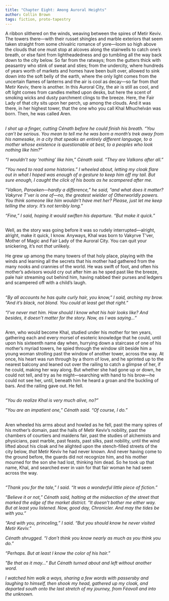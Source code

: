 ```yaml
---
title: "Chapter Eight: Among Auroral Heights"
author: Collin Brown
tags: fiction, proto-tapestry
---
```


A ribbon slithered on the winds, weaving between the spires of Metir Keviv. The towers there—with their russet shingles and marble exteriors that seem taken straight from some chivalric romance of yore—loom so high above the clouds that one must stop at alcoves along the stairwells to catch one’s breath, or else faint from lightheadedness and go tumbling all the way back down to the city below. So far from the ratways; from the gutters thick with peasantry who stink of sweat and sties; from the undercity, where hundreds of years worth of markets and homes have been built over, allowed to sink down into the soft belly of the earth, where the only light comes from the uncertain flames of lanterns and the air is cool as decay—so far from *that* Metir Keviv, there is another. In this Auroral City, the air is still as cool, and oft light comes from candles melted upon desks, but here the scent of smoking wicks and dusty parchment clings to the breeze. Here, the Fair Lady of that city sits upon her perch, up among the clouds. And it was there, in her highest tower, that the one who you call Khal Mhuchelván was born. Then, he was called Aren.

##

*I shot up a finger, cutting Cénath before he could finish his breath. “You can’t be serious. You mean to tell me he was born a month’s trek away from his namesake, in a city that speaks an entirely different language, to a mother whose existence is questionable at best, to a peoples who look nothing like him?”*

*“I wouldn’t say ‘nothing’ like him,” Cénath said. “They are Valkons after all.”*

*“You need to read some histories.” I wheeled about, letting my cloak flare out in what I hoped was enough of a gesture to keep him off my tail. But sure enough, I caught the click of his boots as he scampered after me.*

*“Valkon, Paroeken—hardly a difference,” he said, “and what does it matter? Vakyrve T’ver is one of—no, the greatest wielder of Otherworldly powers. You think someone like him wouldn’t have met her? Please, just let me keep telling the story. It’s not terribly long.”*

*“Fine,” I said, hoping it would swiften his departure. “But make it quick.”*

##

Well, as the story was going before it was so rudely interrupted—alright, alright, make it quick, I know. Anyways, Khal was born to Vakyrve T’ver, Mother of Magic and Fair Lady of the Auroral City. You can quit your snickering, it’s not *that* unlikely.

He grew up among the many towers of that holy place, playing with the winds and learning all the secrets that his mother had gathered from the many nooks and crannies of the world. He was swift of foot, and often his mother’s advisors would cry out after him as he sped past like the breeze, pale hair streaming out behind him, having nabbed their purses and ledgers and scampered off with a child’s laugh.

##

*“By all accounts he has quite curly hair, you know,” I said, arching my brow. “And it’s black, not blond. You could at least get that right.”*

*“I’ve never met him. How should I know what his hair looks like? And besides, it doesn’t matter for the story. Now, as I was saying…”*

##

Aren, who would become Khal, studied under his mother for ten years, gathering each and every morsel of esoteric knowledge that he could, until upon his sixteenth name day when, hurrying down a staircase of one of his mother’s myriad towers, he spied through the window slit beside him a young woman strolling past the window of another tower, across the way. At once, his heart was run through by a thorn of love, and he sprinted up to the nearest balcony and leaned out over the railing to catch a glimpse of her, if he could, making her way along. But whether she had gone up or down, he could not tell, and try as he might—searching with hand to his brow—he could not see her, until, beneath him he heard a groan and the buckling of bars. And the railing gave out. He fell.

##

*“You do realize Khal is very much alive, no?”*

*“You are an impatient one,” Cénath said. “Of course, I do.”*

##

Aren wheeled his arms about and howled as he fell, past the many spires of his mother’s domain, past the halls of Metir Keviv’s nobility, past the chambers of courtiers and maidens fair, past the studies of alchemists and physicians, past marble, past feasts, past silks, past nobility, until the wind lifted about his cloak and he alighted upon the stench-filled streets of the city below, *that* Metir Keviv he had never known. And never having come to the ground before, the guards did not recognize him, and his mother mourned for the son she had lost, thinking him dead. So he took up that name, Khal, and searched ever in vain for that fair woman he had seen across the way.

##

*“Thank you for the tale,” I said. “It was a wonderful little piece of fiction.”*

*“Believe it or not,” Cénath said, halting at the midsection of the street that marked the edge of the market district. “It doesn’t bother me either way. But at least you listened. Now, good day, Chronicler. And may the tides be with you.”*

*“And with you, princeling,” I said. “But you should know he never visited Metir Keviv.”*

*Cénath shrugged. “I don’t think you know nearly as much as you think you do.”*

*“Perhaps. But at least I know the color of his hair.”*

*"Be that as it may..." But Cénath turned about and left without another word.*

*I watched him walk a ways, sharing a few words with passersby and laughing to himself, then shook my head, gathered up my cloak, and departed south onto the last stretch of my journey, from Féavoll and into the unknown.*
